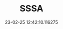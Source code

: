---
date: 23-02-25 12:42:10.116275
excerpt: SCUOLA SUPERIORE DI STUDI UNIVERSITARI E DI PERFEZIONAMENTO S ANNA
header:
  teaser: assets/images/logos/partners_logos/teaser_pngs/SSSA_Logo.png
order: 13
sidebar:
- image: assets/images/logos/partners_logos/pngs/SSSA_Logo.png
  image_alt: logo
  text: TBC
  title: Role
title: SSSA
---